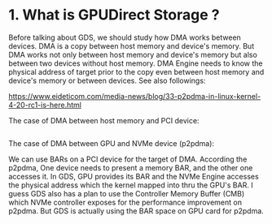 # 1. What is GPUDirect Storage ?
Before talking about GDS, we should study how DMA works between devices. DMA is a copy between host memory and device's memory. 
But DMA works not only between host memory and device's memory but also between two devices without host memory. 
DMA Engine needs to know the physical address of target prior to the copy even between host memory and device's memory or between devices. 
See also followings:

https://www.eideticom.com/media-news/blog/33-p2pdma-in-linux-kernel-4-20-rc1-is-here.html

The case of DMA between host memory and PCI device:
```

```
The case of DMA between GPU and NVMe device (p2pdma):


We can use BARs on a PCI device for the target of DMA. According the p2pdma, One device needs to present a memory BAR, and the other one accesses it. 
In GDS, GPU provides its BAR and the NVMe Engine accesses the physical address which the kernel mapped into thru the GPU's BAR. 
I guess GDS also has a plan to use the Controller Memory Buffer (CMB) which NVMe controller exposes for the performance improvement on p2pdma. But GDS is actually using the BAR space on GPU card for p2pdma.
```

```


